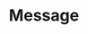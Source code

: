 ---
layout: pattern.njk
key: message-mobile_en
title: Message
parent: components-mobile_en
image: mobile/overview/message.webp
keywords: message, error, success, info
order: 100
---